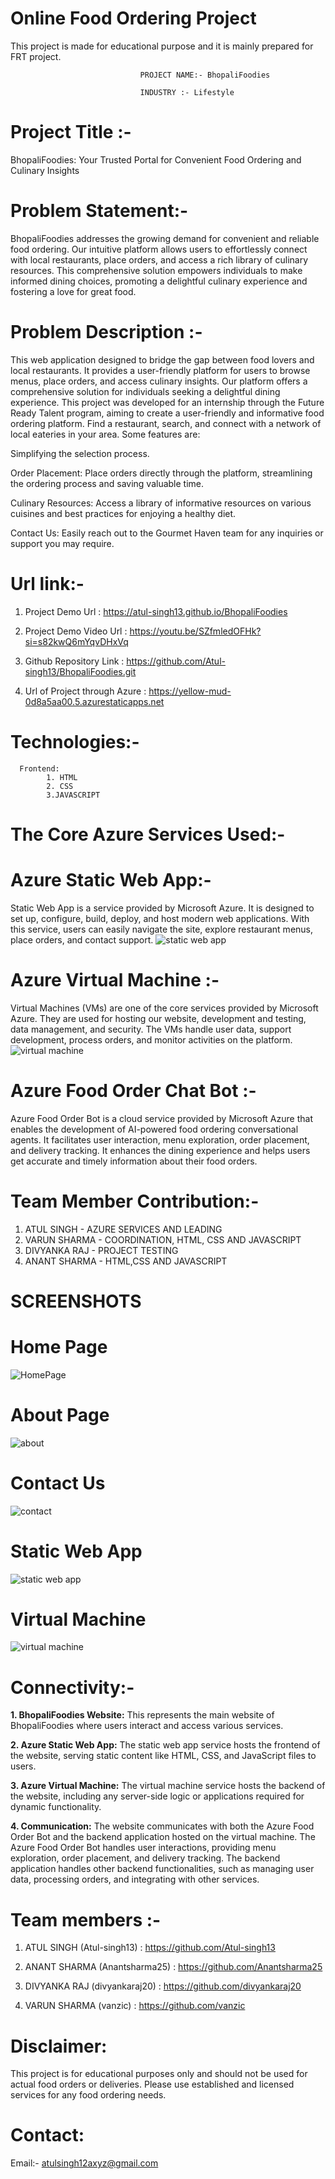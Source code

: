 # Online Food Ordering Project

This project is made for educational purpose and it is mainly prepared for FRT project.

                                 PROJECT NAME:- BhopaliFoodies
   
                                 INDUSTRY :- Lifestyle
# Project Title :-

BhopaliFoodies: Your Trusted Portal for Convenient Food Ordering and Culinary Insights                                
      
# Problem Statement:-

BhopaliFoodies addresses the growing demand for convenient and reliable food ordering. Our intuitive platform allows users to effortlessly connect with local restaurants, place orders, and access a rich library of culinary resources. This comprehensive solution empowers individuals to make informed dining choices, promoting a delightful culinary experience and fostering a love for great food.

# Problem Description :-

This web application designed to bridge the gap between food lovers and local restaurants. It provides a user-friendly platform for users to browse menus, place orders, and access culinary insights. Our platform offers a comprehensive solution for individuals seeking a delightful dining experience. This project was developed for an internship through the Future Ready Talent program, aiming to create a user-friendly and informative food ordering platform. Find a restaurant, search, and connect with a network of local eateries in your area. Some features are:

Simplifying the selection process.

Order Placement: Place orders directly through the platform, streamlining the ordering process and saving valuable time.

Culinary Resources: Access a library of informative resources on various cuisines and best practices for enjoying a healthy diet.

Contact Us: Easily reach out to the Gourmet Haven team for any inquiries or support you may require.


# Url link:-

1. Project Demo Url : https://atul-singh13.github.io/BhopaliFoodies

2. Project Demo Video Url : https://youtu.be/SZfmledOFHk?si=s82kwQ6mYqvDHxVq

3. Github Repository Link : https://github.com/Atul-singh13/BhopaliFoodies.git

4. Url of Project through Azure : https://yellow-mud-0d8a5aa00.5.azurestaticapps.net


# Technologies:- 

      Frontend:
            1. HTML 
            2. CSS 
            3.JAVASCRIPT

# The Core Azure Services Used:- 

# Azure Static Web App:-
Static Web App is a service provided by Microsoft Azure. It is designed to set up, configure, build, deploy, and host modern web applications. With this service, users can easily navigate the site, explore restaurant menus, place orders, and contact support.
![static web app](https://github.com/Atul-singh13/BhopaliFoodies/assets/148680832/56988cfb-f29f-4814-8f13-03d3fb827a9a)


# Azure Virtual Machine :-
Virtual Machines (VMs) are one of the core services provided by Microsoft Azure. They are used for hosting our website, development and testing, data management, and security. The VMs handle user data, support development, process orders, and monitor activities on the platform.
![virtual machine](https://github.com/Atul-singh13/BhopaliFoodies/assets/148680832/d011190f-5919-4aa7-a530-fe84ac9cc999)


# Azure Food Order Chat Bot :-
Azure Food Order Bot is a cloud service provided by Microsoft Azure that enables the development of AI-powered food ordering conversational agents. It facilitates user interaction, menu exploration, order placement, and delivery tracking. It enhances the dining experience and helps users get accurate and timely information about their food orders.


# Team Member Contribution:-
1. ATUL SINGH - AZURE SERVICES AND LEADING
2. VARUN SHARMA - COORDINATION, HTML, CSS AND JAVASCRIPT
3. DIVYANKA RAJ - PROJECT TESTING
4. ANANT SHARMA - HTML,CSS AND JAVASCRIPT
   
#                              SCREENSHOTS

# Home Page
![HomePage](https://github.com/Atul-singh13/BhopaliFoodies/assets/148680832/5b9789ab-ce04-47f9-be08-9d49da3b2ed0)

# About Page
![about](https://github.com/Atul-singh13/BhopaliFoodies/assets/148680832/f56097d6-4a75-48ac-b1c0-7416c2645f9f)

# Contact Us
![contact](https://github.com/Atul-singh13/BhopaliFoodies/assets/148680832/ab3469e5-7b49-4bca-8c55-8ba18c9bf11a)

# Static Web App
![static web app](https://github.com/Atul-singh13/BhopaliFoodies/assets/148680832/c3200454-23ac-402c-9ed8-c89d75a426f7)

# Virtual Machine
![virtual machine](https://github.com/Atul-singh13/BhopaliFoodies/assets/148680832/ac27e511-9609-4fc2-8df3-d49f94198f9f)



# Connectivity:- 
**1. BhopaliFoodies Website:** This represents the main website of BhopaliFoodies where users interact and access various services.

**2. Azure Static Web App:** The static web app service hosts the frontend of the website, serving static content like HTML, CSS, and JavaScript files to users.

**3. Azure Virtual Machine:** The virtual machine service hosts the backend of the website, including any server-side logic or applications required for dynamic functionality.

**4. Communication:** The website communicates with both the Azure Food Order Bot and the backend application hosted on the virtual machine. The Azure Food Order Bot handles user interactions, providing menu exploration, order placement, and delivery tracking. The backend application handles other backend functionalities, such as managing user data, processing orders, and integrating with other services.



# Team members :-

1. ATUL SINGH
         (Atul-singh13) : https://github.com/Atul-singh13

2. ANANT SHARMA 
        (Anantsharma25) : https://github.com/Anantsharma25

3. DIVYANKA RAJ
       (divyankaraj20) : https://github.com/divyankaraj20

5. VARUN SHARMA 
      (vanzic)  : https://github.com/vanzic


# Disclaimer: 
This project is for educational purposes only and should not be used for actual food orders or deliveries. 
Please use established and licensed services for any food ordering needs.

# Contact:
Email:- atulsingh12axyz@gmail.com
